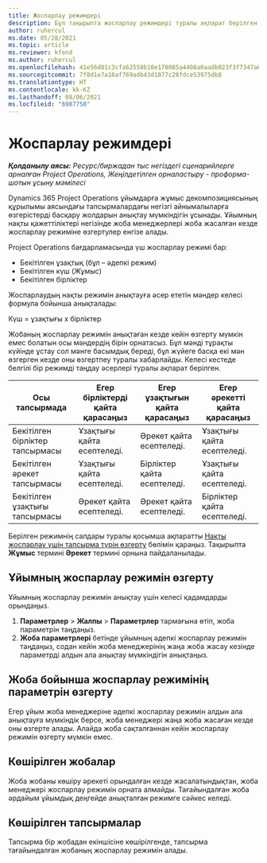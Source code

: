 ```yaml
---
title: Жоспарлау режимдері
description: Бұл тақырыпта жоспарлау режимдері туралы ақпарат берілген.
author: ruhercul
ms.date: 05/28/2021
ms.topic: article
ms.reviewer: kfend
ms.author: ruhercul
ms.openlocfilehash: 41e56d01c3cfa62558b10e178085a4408a0aadb023f3f7347a61d121f542bb08
ms.sourcegitcommit: 7f8d1e7a16af769adb43d1877c28fdce53975db8
ms.translationtype: HT
ms.contentlocale: kk-KZ
ms.lasthandoff: 08/06/2021
ms.locfileid: "6987758"
---
```

# <a name="scheduling-modes"></a>Жоспарлау режимдері

_**Қолданылу аясы:** Ресурс/биржадан тыс негіздегі сценарийлерге арналған Project Operations, Жеңілдетілген орналастыру - проформа-шотын ұсыну мәмілесі_


Dynamics 365 Project Operations ұйымдарға жұмыс декомпозициясының құрылымы аясындағы тапсырмалардағы негізгі айнымалыларға өзгерістерді басқару жолдарын анықтау мүмкіндігін ұсынады. Ұйымның нақты қажеттіліктері негізінде жоба менеджерлері жоба жасалған кезде жоспарлау режиміне өзгертулер енгізе алады.

Project Operations бағдарламасында үш жоспарлау режимі бар:

  - Бекітілген ұзақтық (бұл – әдепкі режим)
  - Бекітілген күш (*Жұмыс*)
  - Бекітілген бірліктер

Жоспарлаудың нақты режимін анықтауға әсер ететін мәндер келесі формула бойынша анықталады:

  Күш  = ұзақтығы x бірліктер

Жобаның жоспарлау режимін анықтаған кезде кейін өзгерту мүмкін емес болатын осы мәндердің бірін орнатасыз. Бұл мәнді тұрақты күйінде ұстау сол мәнге басымдық береді, бұл жүйеге басқа екі мән өзгерген кезде оны өзгертпеу туралы хабарлайды. Келесі кестеде белгілі бір режимді таңдау әсерлері туралы ақпарат берілген.

| **Осы тапсырмада**             | **Егер бірліктерді қайта қарасаңыз**   | **Егер ұзақтығын қайта қарасаңыз** | **Егер әрекетті қайта қарасаңыз**  |
|----------------------|---------------------------|----------------------------|---------------------------|
| Бекітілген бірліктер тапсырмасы     | Ұзақтығы қайта есептеледі. | Әрекет қайта есептеледі.    | Ұзақтығы қайта есептеледі. |
| Бекітілген әрекет тапсырмасы    | Ұзақтығы қайта есептеледі. | Бірліктер қайта есептеледі.    | Ұзақтығы қайта есептеледі. |
| Бекітілген ұзақтығы тапсырмасы  | Әрекет қайта есептеледі.   | Әрекет қайта есептеледі.    | Бірліктер қайта есептеледі.   |

Берілген режимнің салдары туралы қосымша ақпаратты [Нақты жоспарлау үшін тапсырма түрін өзгерту](https://support.microsoft.com/en-us/office/change-the-task-type-for-more-accurate-scheduling-b0b969ad-45bc-4e9e-8967-435587548a72) бөлімін қараңыз. Тақырыпта **Жұмыс** термині **Әрекет** термині орнына пайдаланылады.

## <a name="change-the-organizations-scheduling-mode"></a>Ұйымның жоспарлау режимін өзгерту

Ұйымның жоспарлау режимін анықтау үшін келесі қадамдарды орындаңыз.

1. **Параметрлер** \> **Жалпы** \> **Параметрлер** тармағына өтіп, жоба параметрін таңдаңыз. 
2. **Жоба параметрлері** бетінде ұйымның әдепкі жоспарлау режимін таңдаңыз, содан кейін жоба менеджерінің жаңа жоба жасау кезінде параметрді алдын ала анықтау мүмкіндігін анықтаңыз.

## <a name="change-the-scheduling-mode-setting-on-a-project"></a>Жоба бойынша жоспарлау режимінің параметрін өзгерту

Егер ұйым жоба менеджеріне әдепкі жоспарлау режимін алдын ала анықтауға мүмкіндік берсе, жоба менеджері жаңа жоба жасаған кезде оны өзгерте алады. Алайда жоба сақталғаннан кейін жоспарлау режимін өзгерту мүмкін емес.

## <a name="copied-projects"></a>Көшірілген жобалар

Жоба жобаны көшіру әрекеті орындалған кезде жасалатындықтан, жоба менеджері жоспарлау режимін орната алмайды. Тағайындалған жоба әрдайым ұйымдық деңгейде анықталған режимге сәйкес келеді.

## <a name="copied-tasks"></a>Көшірілген тапсырмалар

Тапсырма бір жобадан екіншісіне көшірілгенде, тапсырма тағайындалған жобаның жоспарлау режимін алады.
